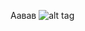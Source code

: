 Аавав
![alt tag](https://sun9-42.userapi.com/ZFPoFjZOMmOe9wNTw-XN8EyHLg9eQ-zOdXImOA/ni3W7T_3WEI.jpg)
